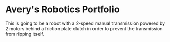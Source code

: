 # Avery's Robotics Portfolio

This is going to be a robot with a 2-speed manual transmission powered by 2 motors behind a friction plate clutch in order to prevent the transmission from ripping itself.
